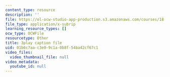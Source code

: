 ```yaml
---
content_type: resource
description: ''
file: https://ol-ocw-studio-app-production.s3.amazonaws.com/courses/18-03sc-differential-equations-fall-2011/01b6c7aac3e09c1a0b8f54ba42cf67c1_XDhJ8lVGbl8.srt
file_type: application/x-subrip
learning_resource_types: []
ocw_type: OCWFile
resourcetype: Other
title: 3play caption file
uid: 01b6c7aa-c3e0-9c1a-0b8f-54ba42cf67c1
video_files:
  video_thumbnail_file: null
video_metadata:
  youtube_id: null
---
```

